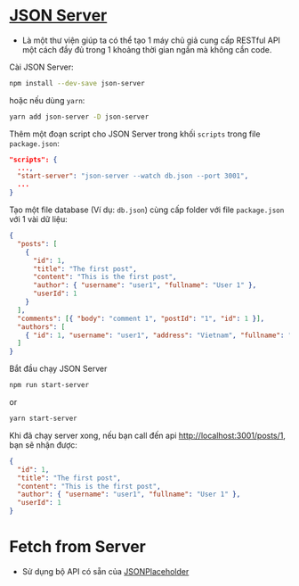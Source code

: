 # [JSON Server](https://github.com/typicode/json-server)

- Là một thư viện giúp ta có thể tạo 1 máy chủ giả cung cấp RESTful API một cách đầy đủ trong 1 khoảng thời gian ngắn mà không cần code.

Cài JSON Server:

```bash
npm install --dev-save json-server
```

hoặc nếu dùng `yarn`:

```bash
yarn add json-server -D json-server
```

Thêm một đoạn script cho JSON Server trong khối `scripts` trong file `package.json`:

```json
"scripts": {
  ...,
  "start-server": "json-server --watch db.json --port 3001",
  ...
}
```

Tạo một file database (Ví dụ: `db.json`) cùng cấp folder với file `package.json` với 1 vài dữ liệu:

```json
{
  "posts": [
    {
      "id": 1,
      "title": "The first post",
      "content": "This is the first post",
      "author": { "username": "user1", "fullname": "User 1" },
      "userId": 1
    }
  ],
  "comments": [{ "body": "comment 1", "postId": "1", "id": 1 }],
  "authors": [
    { "id": 1, "username": "user1", "address": "Vietnam", "fullname": "User 1" }
  ]
}
```

Bắt đầu chạy JSON Server

```bash
npm run start-server
```

or

```bash
yarn start-server
```

Khi đã chạy server xong, nếu bạn call đến api [http://localhost:3001/posts/1]('http://localhost:3001/posts/1'), bạn sẽ nhận được:

```json
{
  "id": 1,
  "title": "The first post",
  "content": "This is the first post",
  "author": { "username": "user1", "fullname": "User 1" },
  "userId": 1
}
```

<!-- Tương tự, bạn có thể tạo requests với các phương thức khác, nhưng có vài lưu ý là:

- Nếu bạn tạo POST, PUT, PATCH hoặc DELETE requests, những thay đổi sẽ được lưu một cách tự động và an toàn vào file db.json (nhờ việc sử dụng [lowdb](https://github.com/typicode/lowdb))
- Phần body truyền lên của request phải là một đối tượng JSON, giống như kết quả cuả phương thức GET (ví dụ: `{"name": "The first post"}`)
- Trường `id` là không thể thay đổi. Nếu có bất kì trường `id` nào trong phần body của PUT hoặc PATCH request sẽ được bỏ qua. Nếu là trong POST request thì sẽ được chấp nhận, nhưng chỉ khi giá trị `id` đó chưa được sử dụng.
- Một POST, PUT, PATCH request phải `Content-Type: application/json` trong phần header để sử dụng JSON strong phần body của request. Nếu không thì vẫn sẽ trả về status code 2XX, nhưng phần data sẽ không được thay đổi. -->

# Fetch from Server

- Sử dụng bộ API có sẵn của [JSONPlaceholder](https://jsonplaceholder.typicode.com/)
